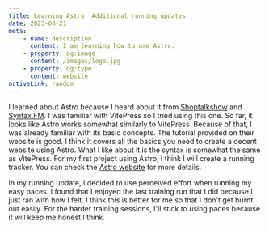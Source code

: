 ```yaml
---
title: Learning Astro. Additional running updates
date: 2023-08-21
meta:
    - name: description
      content: I am learning how to use Astro.
    - property: og:image
      content: /images/logo.jpg
    - property: og:type
      content: website
activeLink: random
---
```


<script setup>
import BlogPost from './.vitepress/theme/components/BlogPost.vue';
</script>

<BlogPost>
  <div>
I learned about Astro because I heard about it from <a href="https://shoptalkshow.com/" rel="noopener">Shoptalkshow</a> and <a href="https://syntax.fm/" rel="noopener">Syntax.FM</a>. I was familiar with VitePress so I tried using this one. So far, it looks like Astro works somewhat similarly to VitePress. Because of that, I was already familiar with its basic concepts. The tutorial provided on their website is good. I think it covers all the basics you need to create a decent website using Astro. What I like about it is the syntax is somewhat the same as VitePress. For my first project using Astro, I think I will create a running tracker. You can check the <a href="https://astro.build/" rel="noopener">Astro website</a> for more details.

In my running update, I decided to use perceived effort when running my easy paces. I found that I enjoyed the last training run that I did because I just ran with how I felt. I think this is better for me so that I don't get burnt out easily. For the harder training sessions, I'll stick to using paces because it will keep me honest I think.

  </div>
</BlogPost>
